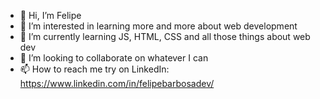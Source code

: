 - 👋 Hi, I’m Felipe
- 👀 I’m interested in learning more and more about web development 
- 🌱 I’m currently learning JS, HTML, CSS and all those things about web dev 
- 💞️ I’m looking to collaborate on whatever I can
- 📫 How to reach me try on LinkedIn: https://www.linkedin.com/in/felipebarbosadev/
<!---
jfelipedev/jfelipedev is a ✨ special ✨ repository because its `README.md` (this file) appears on your GitHub profile.
You can click the Preview link to take a look at your changes.
--->

